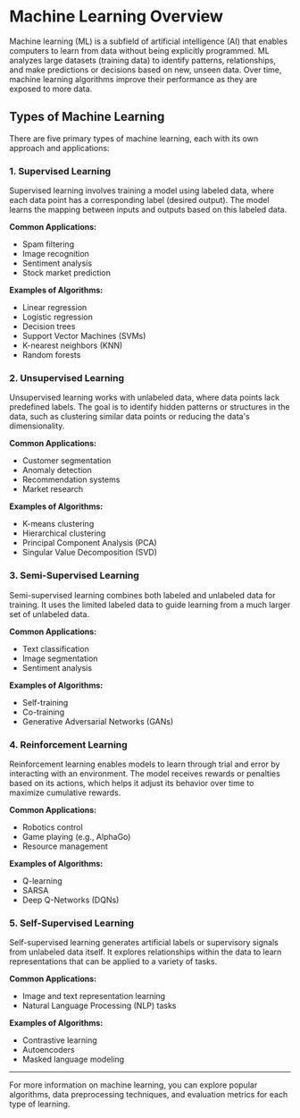 # Machine Learning Overview

Machine learning (ML) is a subfield of artificial intelligence (AI) that enables computers to learn from data without being explicitly programmed. ML analyzes large datasets (training data) to identify patterns, relationships, and make predictions or decisions based on new, unseen data. Over time, machine learning algorithms improve their performance as they are exposed to more data.

## Types of Machine Learning

There are five primary types of machine learning, each with its own approach and applications:

### 1. Supervised Learning

Supervised learning involves training a model using labeled data, where each data point has a corresponding label (desired output). The model learns the mapping between inputs and outputs based on this labeled data.

**Common Applications:**

- Spam filtering
- Image recognition
- Sentiment analysis
- Stock market prediction

**Examples of Algorithms:**

- Linear regression
- Logistic regression
- Decision trees
- Support Vector Machines (SVMs)
- K-nearest neighbors (KNN)
- Random forests

### 2. Unsupervised Learning

Unsupervised learning works with unlabeled data, where data points lack predefined labels. The goal is to identify hidden patterns or structures in the data, such as clustering similar data points or reducing the data's dimensionality.

**Common Applications:**

- Customer segmentation
- Anomaly detection
- Recommendation systems
- Market research

**Examples of Algorithms:**

- K-means clustering
- Hierarchical clustering
- Principal Component Analysis (PCA)
- Singular Value Decomposition (SVD)

### 3. Semi-Supervised Learning

Semi-supervised learning combines both labeled and unlabeled data for training. It uses the limited labeled data to guide learning from a much larger set of unlabeled data.

**Common Applications:**

- Text classification
- Image segmentation
- Sentiment analysis

**Examples of Algorithms:**

- Self-training
- Co-training
- Generative Adversarial Networks (GANs)

### 4. Reinforcement Learning

Reinforcement learning enables models to learn through trial and error by interacting with an environment. The model receives rewards or penalties based on its actions, which helps it adjust its behavior over time to maximize cumulative rewards.

**Common Applications:**

- Robotics control
- Game playing (e.g., AlphaGo)
- Resource management

**Examples of Algorithms:**

- Q-learning
- SARSA
- Deep Q-Networks (DQNs)

### 5. Self-Supervised Learning

Self-supervised learning generates artificial labels or supervisory signals from unlabeled data itself. It explores relationships within the data to learn representations that can be applied to a variety of tasks.

**Common Applications:**

- Image and text representation learning
- Natural Language Processing (NLP) tasks

**Examples of Algorithms:**

- Contrastive learning
- Autoencoders
- Masked language modeling

---

For more information on machine learning, you can explore popular algorithms, data preprocessing techniques, and evaluation metrics for each type of learning.

